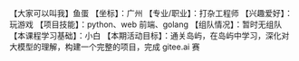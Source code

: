 【大家可以叫我】鱼蛋
【坐标】：广州
【专业/职业】：打杂工程师
【兴趣爱好】：玩游戏
【项目技能】：python、web 前端、golang
【组队情况】：暂时无组队
【本课程学习基础】：小白
【本期活动目标】：通关岛屿，在岛屿中学习，深化对大模型的理解，构建一个完整的项目，完成 gitee.ai 赛
